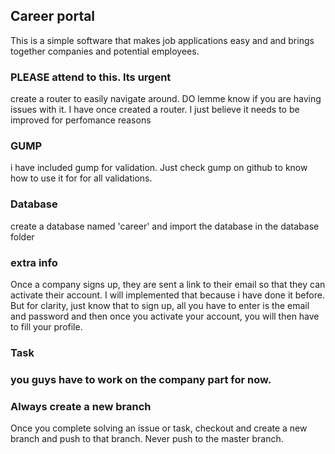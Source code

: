 <h2>Career portal</h2>

This is a simple software that makes job applications easy and and brings together companies and potential employees.

<h3>PLEASE attend to this. Its urgent</h3>

create a router to easily navigate around. DO lemme know if you are having issues with it. I have once created a router. I just believe it needs to be improved for perfomance reasons

<h3>GUMP</h3>
i have included gump for validation. Just check gump on github to know how to use it for for all validations.

<h3>Database</h3>

create a database named 'career' and import the database in the database folder

<h3>extra info</h3>

Once a company signs up, they are sent a link to their email so that they can activate their account. I will implemented that because i have done it before. But for clarity, just know that to sign up, all you have to enter is the email and password and then once you activate your account, you will then have to fill your profile.

<h3>Task<h3>
you guys have to work on the company part for now.
  
<h3>Always create a new branch</h3>
Once you complete solving an issue or task, checkout and create a new branch and push to that branch. Never push to the master branch.
